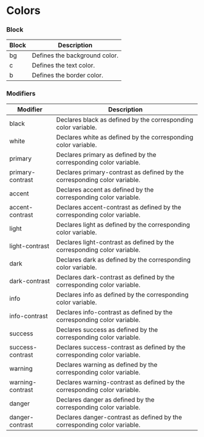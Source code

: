 # Colors

### Block

| Block    | Description                   |
| -------- | ----------------------------- |
| bg       | Defines the background color. |
| c        | Defines the text color.       |
| b        | Defines the border color.     |

### Modifiers

| Modifier          | Description                                                               |
| ----------------- | ------------------------------------------------------------------------- |
| black             | Declares black as defined by the corresponding color variable.            |
| white             | Declares white as defined by the corresponding color variable.            |
| primary           | Declares primary as defined by the corresponding color variable.          |
| primary-contrast  | Declares primary-contrast as defined by the corresponding color variable. |
| accent            | Declares accent as defined by the corresponding color variable.           |
| accent-contrast   | Declares accent-contrast as defined by the corresponding color variable.  |
| light             | Declares light as defined by the corresponding color variable.            |
| light-contrast    | Declares light-contrast as defined by the corresponding color variable.   |
| dark              | Declares dark as defined by the corresponding color variable.             |
| dark-contrast     | Declares dark-contrast as defined by the corresponding color variable.    |
| info              | Declares info as defined by the corresponding color variable.             |
| info-contrast     | Declares info-contrast as defined by the corresponding color variable.    |
| success           | Declares success as defined by the corresponding color variable.          |
| success-contrast  | Declares success-contrast as defined by the corresponding color variable. |
| warning           | Declares warning as defined by the corresponding color variable.          |
| warning-contrast  | Declares warning-contrast as defined by the corresponding color variable. |
| danger            | Declares danger as defined by the corresponding color variable.           |
| danger-contrast   | Declares danger-contrast as defined by the corresponding color variable.  |